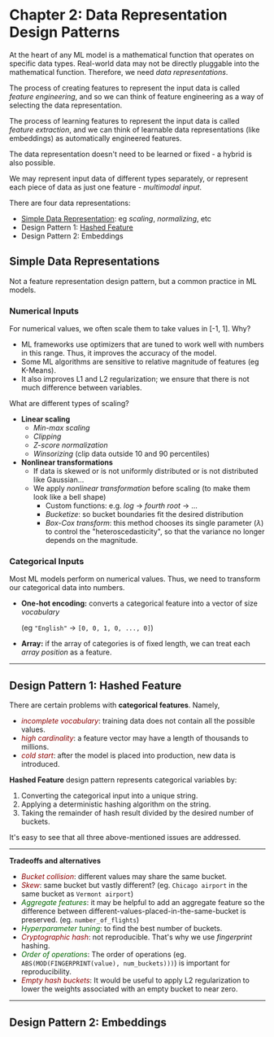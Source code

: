 # Chapter 2: Data Representation Design Patterns

At the heart of any ML model is a mathematical function that operates on specific data types. Real-world data may not be directly pluggable into the mathematical function. Therefore, we need _data representations_.

The process of creating features to represent the input data is called _feature engineering_, and so we can think of feature engineering as a way of selecting the data representation.

The process of learning features to represent the input data is called _feature extraction_, and we can think of learnable data representations (like embeddings) as automatically engineered features.

The data representation doesn't need to be learned or fixed - a hybrid is also possible.

We may represent input data of different types separately, or represent each piece of data as just one feature - _multimodal input_.

There are four data representations:

* [Simple Data Representation](#simple-data-representations): eg _scaling_, _normalizing_, etc
* Design Pattern 1: [Hashed Feature](#design-pattern-1-hashed-feature)
* Design Pattern 2: Embeddings



## Simple Data Representations

Not a feature representation design pattern, but a common practice in ML models.

### Numerical Inputs

For numerical values, we often scale them to take values in [-1, 1]. Why?

* ML frameworks use optimizers that are tuned to work well with numbers in this range. Thus, it improves the accuracy of the model.
* Some ML algorithms are sensitive to relative magnitude of features (eg K-Means).
* It also improves L1 and L2 regularization; we ensure that there is not much difference between variables.

What are different types of scaling?

* **Linear scaling**
  * _Min-max scaling_
  * _Clipping_
  * _Z-score normalization_
  * _Winsorizing_ (clip data outside 10 and 90 percentiles)
* **Nonlinear transformations**
  * If data is skewed or is not uniformly distributed or is not distributed like Gaussian...
  * We apply _nonlinear transformation_ before scaling (to make them look like a bell shape)
    * Custom functions: e.g. _log_ $\rightarrow$ _fourth root_ $\rightarrow$ ...
    * _Bucketize_: so bucket boundaries fit the desired distribution
    * _Box-Cox transform_: this method chooses its single parameter ($\lambda$) to control the "heteroscedasticity", so that the variance no longer depends on the magnitude.

### Categorical Inputs

Most ML models perform on numerical values. Thus, we need to transform our categorical data into numbers.

* **One-hot encoding:** converts a categorical feature into a vector of size _vocabulary_

  (eg `"English"` $\rightarrow$ `[0, 0, 1, 0, ..., 0]`)

* **Array:** if the array of categories is of fixed length, we can treat each _array position_ as a feature.

---

## Design Pattern 1: Hashed Feature

There are certain problems with **categorical features**. Namely,

* <span style="color:darkred">_incomplete vocabulary_</span>: training data does not contain all the possible values.
* <span style="color:darkred">_high cardinality_</span>: a feature vector may have a length of thousands to millions.
* <span style="color:darkred">_cold start_</span>: after the model is placed into production, new data is introduced.

**Hashed Feature** design pattern represents categorical variables by:

1. Converting the categorical input into a unique string.
2. Applying a deterministic hashing algorithm on the string.
3. Taking the remainder of hash result divided by the desired number of buckets.

It's easy to see that all three above-mentioned issues are addressed.

---

**Tradeoffs and alternatives**

- <span style="color:darkred">_Bucket collision_</span>: different values may share the same bucket.
- <span style="color:darkred">_Skew_</span>: same bucket but vastly different? (eg. `Chicago airport` in the same bucket as `Vermont airport`)
- <span style="color:darkgreen">_Aggregate features_</span>: it may be helpful to add an aggregate feature so the difference between different-values-placed-in-the-same-bucket is preserved. (eg. `number_of_flights`)
- <span style="color:darkgreen">_Hyperparameter tuning_</span>: to find the best number of buckets.
- <span style="color:darkred">_Cryptographic hash_</span>: not reproducible. That's why we use _fingerprint_ hashing.
- <span style="color:darkgreen">_Order of operations_</span>: The order of operations (eg. `ABS(MOD(FINGERPRINT(value), num_buckets)))`) is important for reproducibility.
- <span style="color:darkred">_Empty hash buckets_</span>: It would be useful to apply L2 regularization to lower the weights associated with an empty bucket to near zero.

---

## Design Pattern 2: Embeddings

